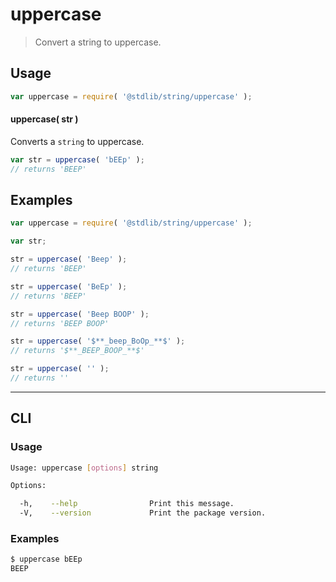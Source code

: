 # uppercase

> Convert a string to uppercase.


<section class="intro">

</section>

<!-- /.intro -->


<section class="usage">

## Usage

``` javascript
var uppercase = require( '@stdlib/string/uppercase' );
```

#### uppercase( str )

Converts a `string` to uppercase.

``` javascript
var str = uppercase( 'bEEp' );
// returns 'BEEP'
```

</section>

<!-- /.usage -->


<section class="examples">

## Examples

``` javascript
var uppercase = require( '@stdlib/string/uppercase' );

var str;

str = uppercase( 'Beep' );
// returns 'BEEP'

str = uppercase( 'BeEp' );
// returns 'BEEP'

str = uppercase( 'Beep BOOP' );
// returns 'BEEP BOOP'

str = uppercase( '$**_beep_BoOp_**$' );
// returns '$**_BEEP_BOOP_**$'

str = uppercase( '' );
// returns ''
```

</section>

<!-- /.examples -->


---

<section class="cli">

## CLI

<section class="usage">

### Usage

``` bash
Usage: uppercase [options] string

Options:

  -h,    --help                Print this message.
  -V,    --version             Print the package version.
```

</section>

<!-- /.usage -->

<section class="examples">

### Examples

``` bash
$ uppercase bEEp
BEEP
```

</section>

<!-- /.examples -->

</section>

<!-- /.cli -->


<section class="links">

</section>

<!-- /.links -->
